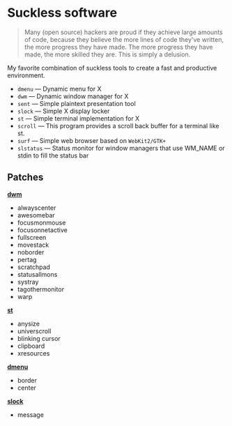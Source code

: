 # Suckless software

> Many (open source) hackers are proud if they achieve large amounts of code,
> because they believe the more lines of code they've written, the more progress
> they have made. The more progress they have made, the more skilled they are.
> This is simply a delusion.

My favorite combination of suckless tools to create a fast and productive
environment.

- `dmenu` — Dynamic menu for X
- `dwm` — Dynamic window manager for X
- `sent` — Simple plaintext presentation tool
- `slock` — Simple X display locker
- `st` — Simple terminal implementation for X
- `scroll` — This program provides a scroll back buffer for a terminal like st.
- `surf` — Simple web browser based on `WebKit2/GTK+`
- `slstatus` — Status monitor for window managers that use WM_NAME or stdin to
  fill the status bar

## Patches

**[dwm]**

- alwayscenter
- awesomebar
- focusmonmouse
- focusonnetactive
- fullscreen
- movestack
- noborder
- pertag
- scratchpad
- statusallmons
- systray
- tagothermonitor
- warp

**[st]**

- anysize
- universcroll
- blinking cursor
- clipboard
- xresources

**[dmenu]**

- border
- center

**[slock]**

- message

[dmenu]: https://tools.suckless.org/dmenu/
[dwm]: https://dwm.suckless.org/
[slock]: https://tools.suckless.org/slock/
[slstatus]: https://tools.suckless.org/slstatus/
[st]: https://st.suckless.org/
[suckless]: https://suckless.org/
